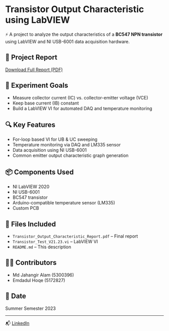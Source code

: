 # Transistor Output Characteristic using LabVIEW

⚡ A project to analyze the output characteristics of a **BC547 NPN transistor** using LabVIEW and NI USB-6001 data acquisition hardware.

## 📄 Project Report

[Download Full Report (PDF)](./Transistor_Output_Characteristic_Report.pdf)

## 🧪 Experiment Goals

- Measure collector current (IC) vs. collector-emitter voltage (VCE)
- Keep base current (IB) constant
- Build a LabVIEW VI for automated DAQ and temperature monitoring

## 🔍 Key Features

- For-loop based VI for UB & UC sweeping
- Temperature monitoring via DAQ and LM335 sensor
- Data acquisition using NI USB-6001
- Common emitter output characteristic graph generation

## 📦 Components Used

- NI LabVIEW 2020
- NI USB-6001
- BC547 transistor
- Arduino-compatible temperature sensor (LM335)
- Custom PCB

## 📁 Files Included

- `Transistor_Output_Characteristic_Report.pdf` – Final report
- `Transistor_Test_V21.23.vi` – LabVIEW VI
- `README.md` – This description

## 👨‍💻 Contributors

- Md Jahangir Alam (5300396)  
- Emdadul Hoqe (5172827)

## 📅 Date

Summer Semester 2023

---

📬 [LinkedIn](https://www.linkedin.com/in/md-jahangir02)
